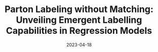 ---
title: "Parton Labeling without Matching: Unveiling Emergent Labelling Capabilities in Regression Models"
date: 2023-04-18
venue: arxiv:2304.09208
link: https://arxiv.org/abs/2304.09208
inspire_id: 2652609
---